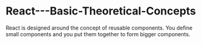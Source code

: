 # React---Basic-Theoretical-Concepts
React is designed around the concept of reusable components. You define small components and you put them together to form bigger components.
